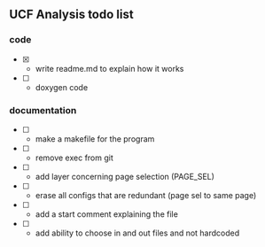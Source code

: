 ## UCF Analysis todo list

### code
- [x] - write readme.md to explain how it works
- [ ] - doxygen code
### documentation
- [ ] - make a makefile for the program
- [ ] - remove exec from git
- [ ] - add layer concerning page selection (PAGE_SEL)
- [ ] - erase all configs that are redundant (page sel to same page)
- [ ] - add a start comment explaining the file
- [ ] - add ability to choose in and out files and not hardcoded
